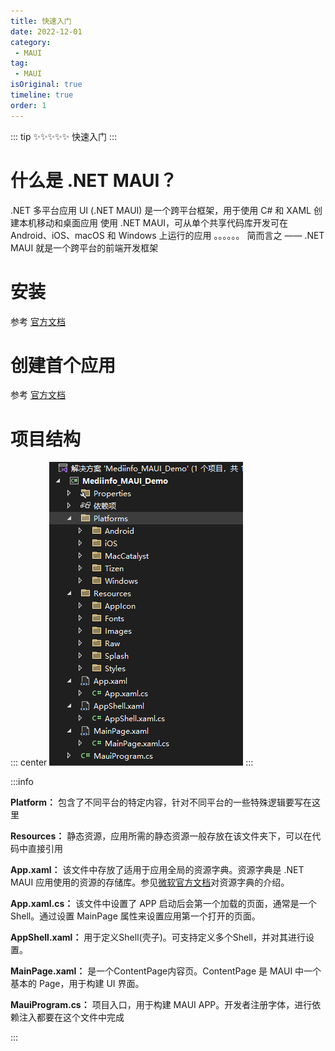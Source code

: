 ```yaml
---
title: 快速入门
date: 2022-12-01
category:
 - MAUI
tag: 
 - MAUI
isOriginal: true
timeline: true
order: 1
---
```

::: tip ✨✨✨✨✨
快速入门
:::

<!-- more -->

# 什么是 .NET MAUI？

.NET 多平台应用 UI (.NET MAUI) 是一个跨平台框架，用于使用 C# 和 XAML 创建本机移动和桌面应用
使用 .NET MAUI，可从单个共享代码库开发可在 Android、iOS、macOS 和 Windows 上运行的应用
。。。。。。
简而言之 —— .NET MAUI 就是一个跨平台的前端开发框架

# 安装

参考 [官方文档](https://learn.microsoft.com/zh-cn/dotnet/maui/get-started/installation?view=net-maui-7.0&tabs=vswin)

# 创建首个应用

参考 [官方文档](https://learn.microsoft.com/zh-cn/dotnet/maui/get-started/first-app?pivots=devices-windows&view=net-maui-7.0&tabs=vswin)

# 项目结构

::: center
![项目结构](./image/rumen/1671069736424.png)
:::

:::info

**Platform：** 包含了不同平台的特定内容，针对不同平台的一些特殊逻辑要写在这里

**Resources：** 静态资源，应用所需的静态资源一般存放在该文件夹下，可以在代码中直接引用

**App.xaml：** 该文件中存放了适用于应用全局的资源字典。资源字典是 .NET MAUI 应用使用的资源的存储库。参见[微软官方文档](https://learn.microsoft.com/zh-cn/dotnet/maui/fundamentals/resource-dictionaries?view=net-maui-7.0)对资源字典的介绍。

**App.xaml.cs：** 该文件中设置了 APP 启动后会第一个加载的页面，通常是一个 Shell。通过设置 MainPage 属性来设置应用第一个打开的页面。

**AppShell.xaml：** 用于定义Shell(壳子)。可支持定义多个Shell，并对其进行设置。

**MainPage.xaml：** 是一个ContentPage内容页。ContentPage 是 MAUI 中一个基本的 Page，用于构建 UI 界面。

**MauiProgram.cs：** 项目入口，用于构建 MAUI APP。开发者注册字体，进行依赖注入都要在这个文件中完成

:::
